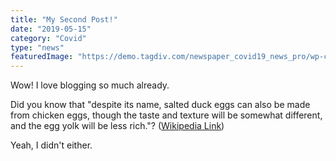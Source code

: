 ```yaml
---
title: "My Second Post!"
date: "2019-05-15"
category: "Covid"
type: "news"
featuredImage: "https://demo.tagdiv.com/newspaper_covid19_news_pro/wp-content/uploads/2020/03/9-1068x601.jpg"
---
```


Wow! I love blogging so much already.

Did you know that "despite its name, salted duck eggs can also be made from chicken eggs, though the taste and texture will be somewhat different, and the egg yolk will be less rich."? ([Wikipedia Link](https://en.wikipedia.org/wiki/Salted_duck_egg))

Yeah, I didn't either.
